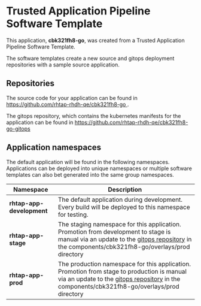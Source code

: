 # Trusted Application Pipeline Software Template

This application, **cbk321fh8-go**, was created from a Trusted Application Pipeline Software Template.

The software templates create a new source and gitops deployment repositories with a sample source application. 

## Repositories

The source code for your application can be found in [https://github.com/rhtap-rhdh-qe/cbk321fh8-go ](https://github.com/rhtap-rhdh-qe/cbk321fh8-go ).
 
The gitops repository, which contains the kubernetes manifests for the application can be found in 
[https://github.com/rhtap-rhdh-qe/cbk321fh8-go-gitops ](https://github.com/rhtap-rhdh-qe/cbk321fh8-go-gitops ) 

## Application namespaces 

The default application will be found in the following namespaces. Applications can be deployed into unique namespaces or multiple software templates can also bet generated into the same group namespaces.  

|  Namespace   |  Description   |  
| -------- | -------- |   
| **rhtap-app-development** | The default application during development. Every build will be deployed to this namespace for testing. | 
| **rhtap-app-stage** | The staging namespace for this application. Promotion from development to stage is manual via an update to the [gitops repository](https://github.com/rhtap-rhdh-qe/cbk321fh8-go-gitops ) in the components/cbk321fh8-go/overlays/prod directory |  
| **rhtap-app-prod** | The production namespace for this application. Promotion from stage to production is manual via an update to the [gitops repository](https://github.com/rhtap-rhdh-qe/cbk321fh8-go-gitops ) in the components/cbk321fh8-go/overlays/prod directory | 